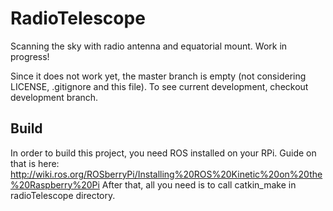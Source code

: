 # RadioTelescope
Scanning the sky with radio antenna and equatorial mount. Work in progress!

Since it does not work yet, the master branch is empty (not considering LICENSE, .gitignore and this file). To see current development, checkout development branch.

## Build
In order to build this project, you need ROS installed on your RPi. Guide on that is here: http://wiki.ros.org/ROSberryPi/Installing%20ROS%20Kinetic%20on%20the%20Raspberry%20Pi
After that, all you need is to call catkin_make in radioTelescope directory.

